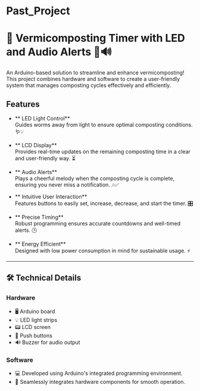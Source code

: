 # Past_Project
# 🌱 Vermicomposting Timer with LED and Audio Alerts 🚦🔊

An Arduino-based solution to streamline and enhance vermicomposting! This project combines hardware and software to create a user-friendly system that manages composting cycles effectively and efficiently. 

##  Features

- ** LED Light Control**  
  Guides worms away from light to ensure optimal composting conditions. 🪱💡

- ** LCD Display**  
  Provides real-time updates on the remaining composting time in a clear and user-friendly way. ⏳

- ** Audio Alerts**  
  Plays a cheerful melody when the composting cycle is complete, ensuring you never miss a notification. 🎶✅

- ** Intuitive User Interaction**  
  Features buttons to easily set, increase, decrease, and start the timer. 🎛️

- ** Precise Timing**  
  Robust programming ensures accurate countdowns and well-timed alerts. 🕒

- ** Energy Efficient**  
  Designed with low power consumption in mind for sustainable usage. ⚡

---

## 🛠️ Technical Details

### **Hardware**
- 🖥️ Arduino board
- 💡 LED light strips
- 📟 LCD screen
- 🔘 Push buttons
- 🔊 Buzzer for audio output

### **Software**
- 💻 Developed using Arduino's integrated programming environment.
- 🤖 Seamlessly integrates hardware components for smooth operation.

